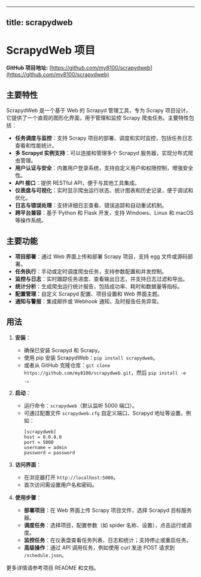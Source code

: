
---
title: scrapydweb
---

# ScrapydWeb 项目

**GitHub 项目地址:** [https://github.com/my8100/scrapydweb](https://github.com/my8100/scrapydweb)

## 主要特性
ScrapydWeb 是一个基于 Web 的 Scrapyd 管理工具，专为 Scrapy 项目设计。它提供了一个直观的图形化界面，用于管理和监控 Scrapy 爬虫任务。主要特性包括：
- **任务调度与监控**：支持 Scrapy 项目的部署、调度和实时监控，包括任务日志查看和性能统计。
- **多 Scrapyd 实例支持**：可以连接和管理多个 Scrapyd 服务器，实现分布式爬虫管理。
- **用户认证与安全**：内置用户登录系统，支持自定义用户和权限控制，增强安全性。
- **API 接口**：提供 RESTful API，便于与其他工具集成。
- **仪表盘与可视化**：实时显示爬虫运行状态、统计图表和历史记录，便于调试和优化。
- **日志与错误处理**：支持详细日志查看、错误追踪和自动重试机制。
- **跨平台兼容**：基于 Python 和 Flask 开发，支持 Windows、Linux 和 macOS 等操作系统。

## 主要功能
- **项目部署**：通过 Web 界面上传和部署 Scrapy 项目，支持 egg 文件或源码部署。
- **任务执行**：手动或定时调度爬虫任务，支持参数配置和并发控制。
- **监控与日志**：实时跟踪任务进度、查看输出日志，并支持日志过滤和导出。
- **统计分析**：生成爬虫运行统计报告，包括成功率、耗时和数据量等指标。
- **配置管理**：自定义 Scrapyd 配置、项目设置和 Web 界面主题。
- **通知与警报**：集成邮件或 Webhook 通知，及时报告任务异常。

## 用法
1. **安装**：
   - 确保已安装 Scrapyd 和 Scrapy。
   - 使用 pip 安装 ScrapydWeb：`pip install scrapydweb`。
   - 或者从 GitHub 克隆仓库：`git clone https://github.com/my8100/scrapydweb.git`，然后 `pip install -e .`。

2. **启动**：
   - 运行命令：`scrapydweb`（默认监听 5000 端口）。
   - 可通过配置文件 `scrapydweb.cfg` 自定义端口、Scrapyd 地址等设置，例如：
     ```
     [scrapydweb]
     host = 0.0.0.0
     port = 5000
     username = admin
     password = password
     ```

3. **访问界面**：
   - 在浏览器打开 `http://localhost:5000`。
   - 首次访问需设置用户名和密码。

4. **使用步骤**：
   - **部署项目**：在 Web 界面上传 Scrapy 项目文件，选择 Scrapyd 目标服务器。
   - **调度任务**：选择项目，配置参数（如 spider 名称、设置），点击运行或调度。
   - **监控任务**：在仪表盘查看任务列表、日志和统计；支持停止或重启任务。
   - **高级操作**：通过 API 调用任务，例如使用 curl 发送 POST 请求到 `/schedule.json`。

更多详情请参考项目 README 和文档。